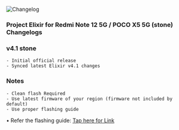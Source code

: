 ![Changelog](https://i.imgur.com/MsgqFFz.png)

### Project Elixir for Redmi Note 12 5G / POCO X5 5G (stone) Changelogs

### v4.1 stone

```
- Initial official release
- Synced latest Elixir v4.1 changes
```
### Notes

```
- Clean flash Required
- Use latest firmware of your region (firmware not included by default)
- Use proper flashing guide
```
• Refer the flashing guide: [Tap here for Link](https://github.com/ProjectElixir-Devices/Wiki/blob/UNO/stone.md)

